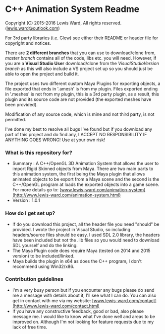 # C++ Animation System Readme #

Copyright (C) 2015-2016 Lewis Ward, All rights reserved. (lewis.ward@outlook.com)

For 3rd party libraries (i.e. Glew) see either their README or header file for copyright and notices.

There are **2 different branches** that you can use to download/clone from, *master branch* contains all of the code, libs etc. you will need. However, if you are a **Visual Studio User** download/clone from the *VisualStudioVersion branch* as this will also include a VS project set up so you should just be able to open the project and build it.

The project uses two different custom Maya Plugins for exporting objects, a file exported that ends in '.amesh' is from my plugin. Files exported ending in '.meshes' is not from my plugin, this is a 3rd party plugin, as a result, this plugin and its source code are not provided (the exported meshes have been provided).

Modification of any source code, which is mine and not third party, is not permitted. 

I've done my best to resolve all bugs I've found but if you download any part of this project and do find any, I ACCEPT NO RESPONSIBILITY IF ANYTHING GOES WRONG! Use at your own risk!

### What is this repository for? ###

* Summary : A C++/OpenGL 3D Animation System that allows the user to import Rigid Skinned objects from Maya. There are two main parts to this animation system, the first being the Maya plugin that allows animated objects to be export from a Maya scene and the second is the C++/OpenGL program at loads the exported objects into a game scene. For more details go to: [www.lewis-ward.com/animation-system](http://www.lewis-ward.com/animation-system.html)
* Version : 1.0.1

### How do I get set up? ###

* If do you download this project, all the header file you need "should" be provided. I wrote the project in Visual Studio, so including headers/source files should be easy. I used SDL 2.0 library, the headers have been included but not the .lib files so you would need to download SDL yourself and do the linking. 
* The Maya Plugin code does require Maya (tested on 2014 and 2015 version) to be included/linked. 
* Maya builds the plugin in x64 as does the C++ program, I don't recommend using Win32/x86.

### Contribution guidelines ###

* I'm a very busy person but if you encounter any bugs please do send me a message with details about it, I'll see what I can do. You can also get in contact with me via my website: [www.lewis-ward.com/contact](http://www.lewis-ward.com/contact.html)
* If you have any constructive feedback, good or bad, also please message me. I would like to know what I've done well and areas to be improved on. Although I'm not looking for feature requests due to my lack of free time.
